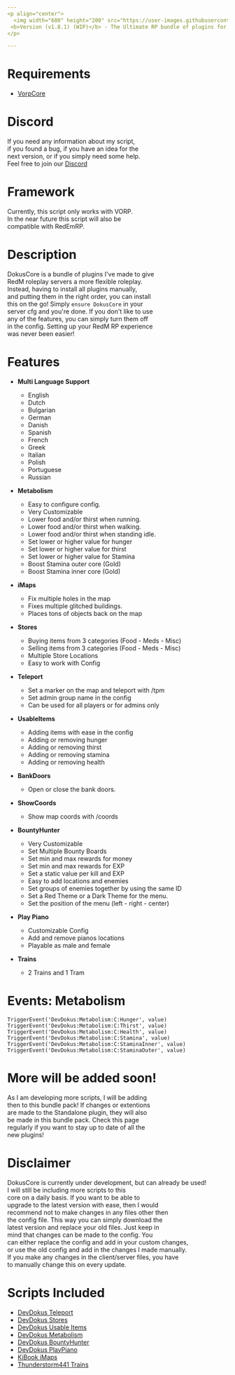 ```yaml
---
<p align="center">
  <img width="600" height="200" src="https://user-images.githubusercontent.com/49053928/111937011-2e9b8080-8ac7-11eb-914a-a0d94380d611.gif"><br>
 <b>Version (v1.8.1) (WIP)</b> - The Ultimate RP bundle of plugins for your RedM Server.
</p>

---
```

# Requirements
- [VorpCore](https://github.com/VORPCORE/VORP-Core)

# Discord
If you need any information about my script,<br>
if you found a bug, if you have an idea for the <br>
next version, or if you simply need some help.<br>
Feel free to join our [Discord](http://discord.gg/2gdypBhsye)

# Framework
Currently, this script only works with VORP. <br>
In the near future this script will also be <br>
compatible with RedEmRP.

# Description
DokusCore is a bundle of plugins I've made to give      <br>
RedM roleplay servers a more flexible roleplay. <br>
Instead, having to install all plugins manually,  <br>
and putting them in the right order, you can install  <br>
this on the go! Simply `ensure DokusCore` in your <br>
server cfg and you're done. If you don't like to use  <br>
any of the features, you can simply turn them off <br>
in the config. Setting up your RedM RP experience <br>
was never been easier!

# Features
- **Multi Language Support**
  - English
  - Dutch
  - Bulgarian
  - German
  - Danish
  - Spanish
  - French
  - Greek
  - Italian
  - Polish
  - Portuguese
  - Russian

- **Metabolism**
  - Easy to configure config.
  - Very Customizable
  - Lower food and/or thirst when running.
  - Lower food and/or thirst when walking.
  - Lower food and/or thirst when standing idle.
  - Set lower or higher value for hunger
  - Set lower or higher value for thirst
  - Set lower or higher value for Stamina
  - Boost Stamina outer core (Gold)
  - Boost Stamina inner core (Gold)

- **iMaps**
  - Fix multiple holes in the map
  - Fixes multiple glitched buildings.
  - Places tons of objects back on the map

- **Stores**
  - Buying items from 3 categories (Food - Meds - Misc)
  - Selling items from 3 categories (Food - Meds - Misc)
  - Multiple Store Locations
  - Easy to work with Config

- **Teleport**
  - Set a marker on the map and teleport with /tpm
  - Set admin group name in the config
  - Can be used for all players or for admins only

- **UsableItems**
  - Adding items with ease in the config
  - Adding or removing hunger
  - Adding or removing thirst
  - Adding or removing stamina
  - Adding or removing health

- **BankDoors**
  - Open or close the bank doors.

- **ShowCoords**
  - Show map coords with /coords

- **BountyHunter**
  - Very Customizable
  - Set Multiple Bounty Boards
  - Set min and max rewards for money
  - Set min and max rewards for EXP
  - Set a static value per kill and EXP
  - Easy to add locations and enemies
  - Set groups of enemies together by using the same ID
  - Set a Red Theme or a Dark Theme for the menu.
  - Set the position of the menu (left - right - center)

- **Play Piano**
  - Customizable Config
  - Add and remove pianos locations
  - Playable as male and female

- **Trains**
  - 2 Trains and 1 Tram


# Events: Metabolism
```
TriggerEvent('DevDokus:Metabolism:C:Hunger', value)
TriggerEvent('DevDokus:Metabolism:C:Thirst', value)
TriggerEvent('DevDokus:Metabolism:C:Health', value)
TriggerEvent('DevDokus:Metabolism:C:Stamina', value)
TriggerEvent('DevDokus:Metabolism:C:StaminaInner', value)
TriggerEvent('DevDokus:Metabolism:C:StaminaOuter', value)
```

# More will be added soon!
As I am developing more scripts, I will be adding     <br>
then to this bundle pack! If changes or extentions  <br>
are made to the Standalone plugin, they will also  <br>
be made in this bundle pack. Check this page  <br>
regularly if you want to stay up to date of all the  <br>
new plugins!

# Disclaimer
DokusCore is currently under development, but can already be used!   <br>
I will still be including more scripts to this  <br>
core on a daily basis. If you want to be able to  <br>
upgrade to the latest version with ease, then I would <br>
recommend not to make changes in any files other then <br>
the config file. This way you can simply download the <br>
latest version and replace your old files. Just keep in   <br>
mind that changes can be made to the config. You  <br>
can either replace the config and add in your custom changes,   <br>
or use the old config and add in the changes I made manually.   <br>
If you make any changes in the client/server files, you have  <br>
to manually change this on every update.  

# Scripts Included
- [DevDokus Teleport]( https://github.com/DevDokus/RedM-Teleport)
- [DevDokus Stores](https://github.com/DevDokus/Redm-Stores)
- [DevDokus Usable Items](https://github.com/DevDokus/RedM-UsableItems)
- [DevDokus Metabolism](https://github.com/DevDokus/RedM-Metabolism)
- [DevDokus BountyHunter](https://github.com/DevDokus/RedM-BountyHunter)
- [DevDokus PlayPiano](https://github.com/DevDokus/RedM-PlayPiano)
- [KiBook iMaps](https://github.com/kibook/redm-imaps)
- [Thunderstorm441 Trains](https://github.com/Thunderstorm441/ts-trains-redm)
